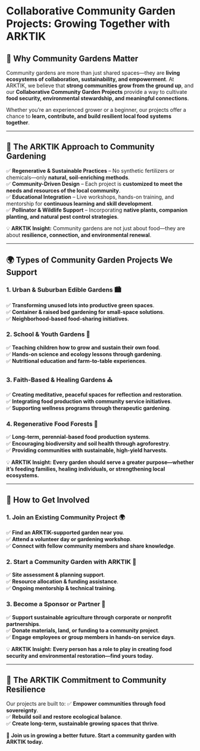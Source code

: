 # Collaborative Community Garden Projects: Growing Together with ARKTIK

## 🌱 **Why Community Gardens Matter**
Community gardens are more than just shared spaces—they are **living ecosystems of collaboration, sustainability, and empowerment**. At ARKTIK, we believe that **strong communities grow from the ground up**, and our **Collaborative Community Garden Projects** provide a way to cultivate **food security, environmental stewardship, and meaningful connections**.

Whether you’re an experienced grower or a beginner, our projects offer a chance to **learn, contribute, and build resilient local food systems together**.

---

## 🏡 **The ARKTIK Approach to Community Gardening**
✅ **Regenerative & Sustainable Practices** – No synthetic fertilizers or chemicals—only **natural, soil-enriching methods**.  
✅ **Community-Driven Design** – Each project is **customized to meet the needs and resources of the local community**.  
✅ **Educational Integration** – Live workshops, hands-on training, and mentorship for **continuous learning and skill development**.  
✅ **Pollinator & Wildlife Support** – Incorporating **native plants, companion planting, and natural pest control strategies**.

💡 **ARKTIK Insight:** Community gardens are not just about food—they are about **resilience, connection, and environmental renewal**.

---

## 🌍 **Types of Community Garden Projects We Support**

### **1. Urban & Suburban Edible Gardens** 🏙️
✅ **Transforming unused lots into productive green spaces**.  
✅ **Container & raised bed gardening for small-space solutions**.  
✅ **Neighborhood-based food-sharing initiatives**.  

### **2. School & Youth Gardens** 🎒
✅ **Teaching children how to grow and sustain their own food**.  
✅ **Hands-on science and ecology lessons through gardening**.  
✅ **Nutritional education and farm-to-table experiences**.  

### **3. Faith-Based & Healing Gardens** ⛪
✅ **Creating meditative, peaceful spaces for reflection and restoration**.  
✅ **Integrating food production with community service initiatives**.  
✅ **Supporting wellness programs through therapeutic gardening**.  

### **4. Regenerative Food Forests** 🌳
✅ **Long-term, perennial-based food production systems**.  
✅ **Encouraging biodiversity and soil health through agroforestry**.  
✅ **Providing communities with sustainable, high-yield harvests**.

💡 **ARKTIK Insight:** **Every garden should serve a greater purpose—whether it’s feeding families, healing individuals, or strengthening local ecosystems.**

---

## 🤝 **How to Get Involved**

### **1. Join an Existing Community Project** 🌍
✅ **Find an ARKTIK-supported garden near you**.  
✅ **Attend a volunteer day or gardening workshop**.  
✅ **Connect with fellow community members and share knowledge**.

### **2. Start a Community Garden with ARKTIK** 🌾
✅ **Site assessment & planning support**.  
✅ **Resource allocation & funding assistance**.  
✅ **Ongoing mentorship & technical training**.

### **3. Become a Sponsor or Partner** 💚
✅ **Support sustainable agriculture through corporate or nonprofit partnerships**.  
✅ **Donate materials, land, or funding to a community project**.  
✅ **Engage employees or group members in hands-on service days**.

💡 **ARKTIK Insight:** **Every person has a role to play in creating food security and environmental restoration—find yours today.**

---

## 🌱 **The ARKTIK Commitment to Community Resilience**
Our projects are built to:
✅ **Empower communities through food sovereignty**.  
✅ **Rebuild soil and restore ecological balance**.  
✅ **Create long-term, sustainable growing spaces that thrive**.

🌿 **Join us in growing a better future. Start a community garden with ARKTIK today.**


